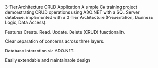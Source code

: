 3-Tier Architecture CRUD Application
A simple C# training project demonstrating CRUD operations using ADO.NET with a SQL Server database, implemented with a 3-Tier Architecture (Presentation, Business Logic, Data Access).

Features
Create, Read, Update, Delete (CRUD) functionality.

Clear separation of concerns across three layers.

Database interaction via ADO.NET.

Easily extendable and maintainable design
